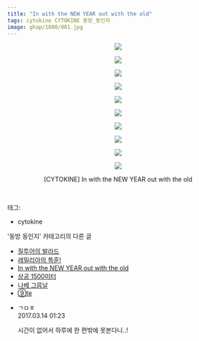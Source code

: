 ```yaml
---
title: "In with the NEW YEAR out with the old"
tags: cytokine CYTOKINE 동방_동인지
image: ghap/1800/001.jpg
---
```

<div class="article">
<p style="text-align: center; clear: none; float: none;"><img src="{{ site.nasurl }}/ghap/1800/001.jpg"/></p>
<p style="text-align: center; clear: none; float: none;"><img src="{{ site.nasurl }}/ghap/1800/002.jpg"/></p>
<p style="text-align: center; clear: none; float: none;"><img src="{{ site.nasurl }}/ghap/1800/003.jpg"/></p>
<p style="text-align: center; clear: none; float: none;"><img src="{{ site.nasurl }}/ghap/1800/004.jpg"/></p>
<p style="text-align: center; clear: none; float: none;"><img src="{{ site.nasurl }}/ghap/1800/005.jpg"/></p>
<p style="text-align: center; clear: none; float: none;"><img src="{{ site.nasurl }}/ghap/1800/006.jpg"/></p>
<p style="text-align: center; clear: none; float: none;"><img src="{{ site.nasurl }}/ghap/1800/007.jpg"/></p>
<p style="text-align: center; clear: none; float: none;"><img src="{{ site.nasurl }}/ghap/1800/008.jpg"/></p>
<p style="text-align: center; clear: none; float: none;"><img src="{{ site.nasurl }}/ghap/1800/009.jpg"/></p>
<p style="text-align: center; clear: none; float: none;"><img src="{{ site.nasurl }}/ghap/1800/010.jpg"/></p>
<p style="text-align: center; clear: none; float: none;">[CYTOKINE] In with the NEW YEAR out with the old</p>
<p><br/></p>
</div><div class="tagTrail">
<p>태그: </p>
<ul>
<li>cytokine</li>
</ul>
</div><div class="another">
<p>'동방 동인지' 카테고리의 다른 글</p>
<ul>
<li><a href="/2016-08-24-ghap_1802">질투어의 발라드</a></li>
<li><a href="/2016-08-23-ghap_1801">레밀리아의 특훈!</a></li>
<li><a href="/2016-08-23-ghap_1800">In with the NEW YEAR out with the old</a></li>
<li><a href="/2016-08-23-ghap_1799">상공 1500미터</a></li>
<li><a href="/2016-08-23-ghap_1798">나베 그믐날</a></li>
<li><a href="/2016-08-23-ghap_1796">⑨te</a></li>
</ul>
</div><div class="cb_module cb_fluid">
<div class="cb_wrt cb_profile">
<div class="comment">
<ul>
<li class="cb_thumb_off" id="comment14938936">
<div class="cb_comment_area">
<div class="cb_info_area">
<div class="cb_section">
<span class="cb_nick_name">ㄱㅁㅎ</span>
</div>
<div class="cb_section">
<span class="cb_date">2017.03.14 01:23 </span>
</div>
</div>
<div class="cb_dsc_comment">
<p class="cb_dsc">
											시간이 없어서 하루에 한 편밖에 못본다니..!
										</p>
</div>
</div></li>
</ul>
</div>
</div><!-- commentList close -->
</div>
